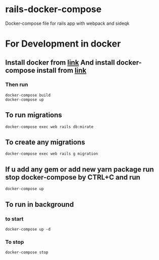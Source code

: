 # rails-docker-compose

Docker-compose file for rails app with webpack and sideqk

# For Development in docker

## Install docker from [link](https://docs.docker.com/engine/install/) And install docker-compose install from [link](https://docs.docker.com/compose/install/)

### Then run

```
docker-compose build
docker-compose up
```

## To run migrations

```
docker-compose exec web rails db:mirate
```

## To create any migrations

```
docker-compose exec web rails g migration
```

## If u add any gem or add new yarn package run stop docker-compose by CTRL+C and run

```
docker-compose up
```
## To run in background 
### to start
```
docker-compose up -d
```
### To stop

```
docker-compose stop
```
